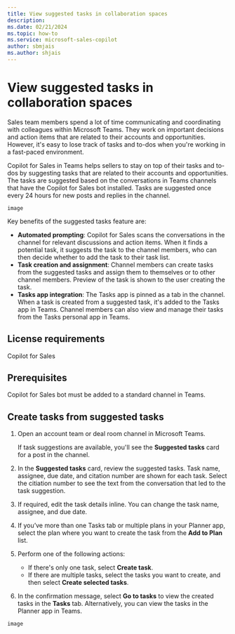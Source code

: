 ```yaml
---
title: View suggested tasks in collaboration spaces
description: 
ms.date: 02/21/2024
ms.topic: how-to
ms.service: microsoft-sales-copilot
author: sbmjais
ms.author: shjais
---
```


# View suggested tasks in collaboration spaces

Sales team members spend a lot of time communicating and coordinating with colleagues within Microsoft Teams. They work on important decisions and action items that are related to their accounts and opportunities. However, it's easy to lose track of tasks and to-dos when you're working in a fast-paced environment.

Copilot for Sales in Teams helps sellers to stay on top of their tasks and to-dos by suggesting tasks that are related to their accounts and opportunities. The tasks are suggested based on the conversations in Teams channels that have the Copilot for Sales bot installed. Tasks are suggested once every 24 hours for new posts and replies in the channel.

`image`

Key benefits of the suggested tasks feature are:

- **Automated prompting**: Copilot for Sales scans the conversations in the channel for relevant discussions and action items. When it finds a potential task, it suggests the task to the channel members, who can then decide whether to add the task to their task list.
- **Task creation and assignment**: Channel members can create tasks from the suggested tasks and assign them to themselves or to other channel members. Preview of the task is shown to the user creating the task.
- **Tasks app integration**: The Tasks app is pinned as a tab in the channel. When a task is created from a suggested task, it's added to the Tasks app in Teams. Channel members can also view and manage their tasks from the Tasks personal app in Teams.

## License requirements

Copilot for Sales

## Prerequisites

Copilot for Sales bot must be added to a standard channel in Teams.

## Create tasks from suggested tasks

1. Open an account team or deal room channel in Microsoft Teams. 

    If task suggestions are available, you'll see the **Suggested tasks** card for a post in the channel.

2. In the **Suggested tasks** card, review the suggested tasks. Task name, assignee, due date, and citation number are shown for each task. Select the citiation number to see the text from the conversation that led to the task suggestion.

3. If required, edit the task details inline. You can change the task name, assignee, and due date.

4. If you’ve more than one Tasks tab or multiple plans in your Planner app, select the plan where you want to create the task from the **Add to Plan** list.

4. Perform one of the following actions:
    - If there's only one task, select **Create task**. 
    - If there are multiple tasks, select the tasks you want to create, and then select **Create selected tasks**.

4. In the confirmation message, select **Go to tasks** to view the created tasks in the **Tasks** tab. Alternatively, you can view the tasks in the Planner app in Teams.

`image`